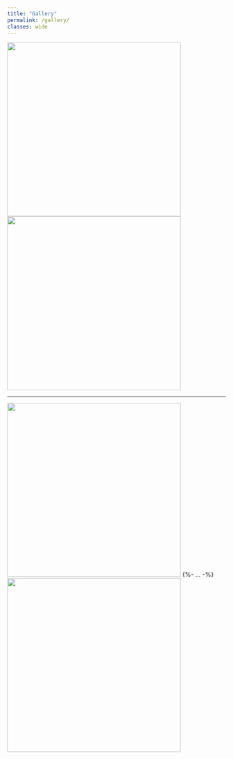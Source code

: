 ```yaml
---
title: "Gallery"
permalink: /gallery/
classes: wide
---
```


<img src="{{site.baseurl}}/images/photos/fig12b1_copy.png" width="400" height="400"/>
<img src="{{site.baseurl}}/images/photos/movie_w_pdf_2400x1380_0020_cropped.png" width="400" height="400"/>

---
<img src="{{site.baseurl}}/images/photos/jet3D_schematic_mod.png" width="400" height="400"/>
{%- ... -%}<img src="{{site.baseurl}}/images/photos/jet_atmP_lamTurb_highRes.png" width="400" height="400"/>